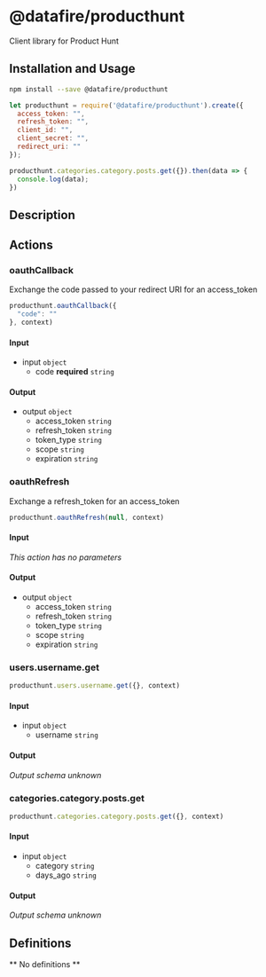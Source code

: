 # @datafire/producthunt

Client library for Product Hunt

## Installation and Usage
```bash
npm install --save @datafire/producthunt
```
```js
let producthunt = require('@datafire/producthunt').create({
  access_token: "",
  refresh_token: "",
  client_id: "",
  client_secret: "",
  redirect_uri: ""
});

producthunt.categories.category.posts.get({}).then(data => {
  console.log(data);
})
```

## Description



## Actions

### oauthCallback
Exchange the code passed to your redirect URI for an access_token


```js
producthunt.oauthCallback({
  "code": ""
}, context)
```

#### Input
* input `object`
  * code **required** `string`

#### Output
* output `object`
  * access_token `string`
  * refresh_token `string`
  * token_type `string`
  * scope `string`
  * expiration `string`

### oauthRefresh
Exchange a refresh_token for an access_token


```js
producthunt.oauthRefresh(null, context)
```

#### Input
*This action has no parameters*

#### Output
* output `object`
  * access_token `string`
  * refresh_token `string`
  * token_type `string`
  * scope `string`
  * expiration `string`

### users.username.get



```js
producthunt.users.username.get({}, context)
```

#### Input
* input `object`
  * username `string`

#### Output
*Output schema unknown*

### categories.category.posts.get



```js
producthunt.categories.category.posts.get({}, context)
```

#### Input
* input `object`
  * category `string`
  * days_ago `string`

#### Output
*Output schema unknown*



## Definitions

** No definitions **
